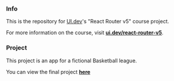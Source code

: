 ### Info

This is the repository for [UI.dev](https://ui.dev)'s "React Router v5" course
project.

For more information on the course, visit
**[ui.dev/react-router-v5](https://ui.dev/react-router-v5/)**.

### Project

This project is an app for a fictional Basketball league.

You can view the final project **[here](https://basketball-league.netlify.app)**
